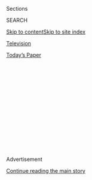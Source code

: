 <div id="app">

<div>

<div>

<div>

<div class="NYTAppHideMasthead css-1q2w90k e1suatyy0">

<div class="section css-ui9rw0 e1suatyy2">

<div class="css-eph4ug er09x8g0">

<div class="css-6n7j50">

</div>

<span class="css-1dv1kvn">Sections</span>

<div class="css-10488qs">

<span class="css-1dv1kvn">SEARCH</span>

</div>

[Skip to content](#site-content)[Skip to site
index](#site-index)

</div>

<div id="masthead-section-label" class="css-1wr3we4 eaxe0e00">

[Television](https://www.nytimes.com/section/arts/television)

</div>

<div class="css-10698na e1huz5gh0">

</div>

</div>

<div id="masthead-bar-one" class="section hasLinks css-15hmgas e1csuq9d3">

<div class="css-uqyvli e1csuq9d0">

</div>

<div class="css-1uqjmks e1csuq9d1">

</div>

<div class="css-9e9ivx">

[](https://myaccount.nytimes.com/auth/login?response_type=cookie&client_id=vi)

</div>

<div class="css-1bvtpon e1csuq9d2">

[Today’s
Paper](https://www.nytimes.com/section/todayspaper)

</div>

</div>

</div>

</div>

<div data-aria-hidden="false">

<div id="site-content" data-role="main">

<div>

<div class="css-1aor85t" style="opacity:0.000000001;z-index:-1;visibility:hidden">

<div class="css-1hqnpie">

<div class="css-epjblv">

<span class="css-17xtcya">[Television](/section/arts/television)</span><span class="css-x15j1o">|</span><span class="css-fwqvlz">What’s
on TV Saturday: ‘Seeing America With Megan Rapinoe’ and ‘The Last
Narc’</span>

</div>

<div class="css-k008qs">

<div class="css-1iwv8en">

<span class="css-18z7m18"></span>

<div>

</div>

</div>

<span class="css-1n6z4y">https://nyti.ms/2BNazn0</span>

<div class="css-1705lsu">

<div class="css-4xjgmj">

<div class="css-4skfbu" data-role="toolbar" data-aria-label="Social Media Share buttons, Save button, and Comments Panel with current comment count" data-testid="share-tools">

  - 
  - 
  - 
  - 
    
    <div class="css-6n7j50">
    
    </div>

  - 

</div>

</div>

</div>

</div>

</div>

</div>

<div id="NYT_TOP_BANNER_REGION" class="css-13pd83m">

</div>

<div id="top-wrapper" class="css-1sy8kpn">

<div id="top-slug" class="css-l9onyx">

Advertisement

</div>

[Continue reading the main
story](#after-top)

<div class="ad top-wrapper" style="text-align:center;height:100%;display:block;min-height:250px">

<div id="top" class="place-ad" data-position="top" data-size-key="top">

</div>

</div>

<div id="after-top">

</div>

</div>

<div>

<div id="sponsor-wrapper" class="css-1hyfx7x">

<div id="sponsor-slug" class="css-19vbshk">

Supported by

</div>

[Continue reading the main
story](#after-sponsor)

<div id="sponsor" class="ad sponsor-wrapper" style="text-align:center;height:100%;display:block">

</div>

<div id="after-sponsor">

</div>

</div>

<div class="css-186x18t">

</div>

<div class="css-1vkm6nb ehdk2mb0">

# What’s on TV Saturday: ‘Seeing America With Megan Rapinoe’ and ‘The Last Narc’

</div>

The soccer star and activist leads a discussion on HBO, and an Amazon
docuseries looks back on the murder of a D.E.A. agent.

<div class="css-79elbk" data-testid="photoviewer-wrapper">

<div class="css-z3e15g" data-testid="photoviewer-wrapper-hidden">

</div>

<div class="css-1a48zt4 ehw59r15" data-testid="photoviewer-children">

![<span class="css-16f3y1r e13ogyst0" data-aria-hidden="true">Megan
Rapinoe, left, with Representative Alexandria Ocasio-Cortez in “Seeing
America With Megan
Rapinoe.”</span><span class="css-cnj6d5 e1z0qqy90" itemprop="copyrightHolder"><span class="css-1ly73wi e1tej78p0">Credit...</span><span><span>HBO
Sports</span></span></span>](https://static01.nyt.com/images/2020/08/01/arts/01tvcol-seeing2/01tvcol-seeing2-articleLarge.jpg?quality=75&auto=webp&disable=upscale)

</div>

</div>

<div class="css-18e8msd">

<div class="css-vp77d3 epjyd6m0">

<div class="css-1baulvz">

By <span class="css-1baulvz last-byline" itemprop="name">Lauren
Messman</span>

</div>

</div>

  - Aug. 1, 2020, <span class="css-epvm6">1:00 a.m.
    ET</span>

  - 
    
    <div class="css-4xjgmj">
    
    <div class="css-d8bdto" data-role="toolbar" data-aria-label="Social Media Share buttons, Save button, and Comments Panel with current comment count" data-testid="share-tools">
    
      - 
      - 
      - 
      - 
        
        <div class="css-6n7j50">
        
        </div>
    
      - 
    
    </div>
    
    </div>

</div>

</div>

<div class="section meteredContent css-1r7ky0e" name="articleBody" itemprop="articleBody">

<div class="css-1fanzo5 StoryBodyCompanionColumn">

<div class="css-53u6y8">

## What’s on TV

**SEEING AMERICA WITH MEGAN RAPINOE** *10 p.m. on HBO.* Megan Rapinoe
may be one of the [biggest stars in
sports](https://www.nytimes.com/2019/12/18/sports/year-of-victory-advocacy.html)
following the United States women’s national soccer team’s 2019 World
Cup victory. But she’s also an [outspoken
activist](https://www.nytimes.com/interactive/2019/07/29/magazine/megan-rapinoe-sports-politics.html)
for equal pay, racial justice and L.G.B.T.Q. issues. On this special,
Rapinoe engages in a discussion with [Representative Alexandria
Ocasio-Cortez](https://www.nytimes.com/2020/07/23/us/alexandria-ocasio-cortez-sexism-congress.html),
the comedian Hasan Minhaj and the New York Times journalist [Nikole
Hannah-Jones](https://www.nytimes.com/by/nikole-hannah-jones) for a
wide-ranging conversation about the upcoming election and societal
issues the country is currently facing.

## What’s Streaming

</div>

</div>

<div class="css-79elbk" data-testid="photoviewer-wrapper">

<div class="css-z3e15g" data-testid="photoviewer-wrapper-hidden">

</div>

<div class="css-1a48zt4 ehw59r15" data-testid="photoviewer-children">

![<span class="css-16f3y1r e13ogyst0" data-aria-hidden="true">Enrique
Camarena with his wife, Geneva Camarena, in Guadalajara in
1980.</span><span class="css-cnj6d5 e1z0qqy90" itemprop="copyrightHolder"><span class="css-1ly73wi e1tej78p0">Credit...</span><span>Amazon
Prime
Video</span></span>](https://static01.nyt.com/images/2020/08/01/arts/01tvcol-last/01tvcol-last-articleLarge.jpg?quality=75&auto=webp&disable=upscale)

</div>

</div>

<div class="css-1fanzo5 StoryBodyCompanionColumn">

<div class="css-53u6y8">

**THE LAST NARC** *Stream on*
[*Amazon.*](https://www.amazon.com/The-Last-Narc-Season-1/dp/B0876N8XXZ)
** This four-part docuseries looks back on [the 1985 torture and murder
of Enrique
Camarena](https://www.nytimes.com/1985/03/07/world/body-of-us-drug-agent-believed-found-in-mexico.html),
a.k.a. “Kiki,” a Drug Enforcement Administration agent working
undercover in Mexico. The fallout from the incident fueled international
outrage, and ultimately unraveled the Guadalajara cartel, [giving
rise](https://www.latimes.com/world/mexico-americas/la-fg-mexico-gallardo-20170824-story.html)
to the regional drug wars in Mexico today. The series explores the many
layers of the case through interviews with Camarena’s widow, Geneva, and
Hector Berrellez, the special agent who led the D.E.A.’s murder
investigation.

**HOST** (2020) *Stream on* [*Shudder.*](https://www.shudder.com/) ** A
séance over Zoom gets seriously spooky in this film directed by Rob
Savage, which was shot and produced remotely. Part horror, part
commentary on how the pandemic has changed our world, “this concise,
entertaining spin on the ghost story proposes that maybe the modern
world is a haunted house now,” Kyle Turner wrote in his [New York Times
review.](https://www.nytimes.com/2020/07/30/movies/host-review.html)

</div>

</div>

<div class="css-1fanzo5 StoryBodyCompanionColumn">

<div class="css-53u6y8">

**MY DOG STUPID** (2019) *Watch through* [*Symphony
Space.*](https://distribfilmsusvirtual.vhx.tv/products/my-dog-stupid-symphony-space)
** The real-life couple Yvan Attal and Charlotte Gainsbourg play a
couple in crisis in this film adapted from [John
Fante’](https://www.nytimes.com/2002/02/28/books/books-of-the-times-a-truly-famous-unknown-writer.html?searchResultPosition=1)s
novella, “West of Rome (My Dog Stupid).” Attal plays a washed up writer
named Henri, who is forced to confront marital problems with his wife,
Cécile (Gainsbourg), as their four children prepare to leave the nest.
Henri finds solace in a giant dog that winds up on his property one
night. He decides to keep it, much to the disdain of the rest of his
family.

</div>

</div>

<div class="css-79elbk" data-testid="photoviewer-wrapper">

<div class="css-z3e15g" data-testid="photoviewer-wrapper-hidden">

</div>

<div class="css-1a48zt4 ehw59r15" data-testid="photoviewer-children">

<div class="css-1xdhyk6 erfvjey0">

<span class="css-1ly73wi e1tej78p0">Image</span>

<div class="css-zjzyr8">

<div data-testid="lazyimage-container" style="height:283.55555555555554px">

</div>

</div>

</div>

<span class="css-16f3y1r e13ogyst0" data-aria-hidden="true">Joel McCrea
and Veronica Lake in “Sullivan’s
Travels.”</span><span class="css-cnj6d5 e1z0qqy90" itemprop="copyrightHolder"><span class="css-1ly73wi e1tej78p0">Credit...</span><span>Paramount
Pictures</span></span>

</div>

</div>

<div class="css-1fanzo5 StoryBodyCompanionColumn">

<div class="css-53u6y8">

**SULLIVAN’S TRAVELS** (1941) *Stream on the* [*Criterion
Channel.*](https://www.criterionchannel.com/) ** [This
film](https://www.nytimes.com/1942/01/29/archives/comic-tour-in-sullivans-travels-on-the-paramounts-screen-a-yank-on.html),
which was released after the Great Depression and before America’s
involvement in World War II, feels oddly relevant at a time when
entertainment escapism can feel both necessary and trivial. Joe McCrea
plays John L. Sullivan, a Hollywood movie director who sets out to make
a serious film about “the suffering of humanity,” following his
successful string of comedies. In order to better acquaint himself with
the subject matter, Sullivan goes undercover to experience life as a
vagrant (trailed closely by Hollywood insiders), only to end up truly
destitute, trapped in the grim reality he was hoping his film would
depict. [Preston
Sturges](https://www.nytimes.com/2005/04/01/movies/sturgess-travels-a-screwball-tale.html)’s
film cleverly plays with “the perennial question in Hollywood of
escapism vs. engagement,” A.O. Scott said in [an episode of the video
series Critics’
Picks](https://www.nytimes.com/video/arts/1194826561460/critics-picks-sullivan-s-travels.html).
“There are plenty of movies that do one or the other — that make us
laugh away our troubles or that make us face our troubles — but there
aren’t very many that do both.”

</div>

</div>

</div>

<div>

</div>

<div>

</div>

<div>

</div>

<div>

<div id="bottom-wrapper" class="css-1ede5it">

<div id="bottom-slug" class="css-l9onyx">

Advertisement

</div>

[Continue reading the main
story](#after-bottom)

<div id="bottom" class="ad bottom-wrapper" style="text-align:center;height:100%;display:block;min-height:90px">

</div>

<div id="after-bottom">

</div>

</div>

</div>

</div>

</div>

## Site Index

<div>

</div>

## Site Information Navigation

  - [© <span>2020</span> <span>The New York Times
    Company</span>](https://help.nytimes.com/hc/en-us/articles/115014792127-Copyright-notice)

<!-- end list -->

  - [NYTCo](https://www.nytco.com/)
  - [Contact
    Us](https://help.nytimes.com/hc/en-us/articles/115015385887-Contact-Us)
  - [Work with us](https://www.nytco.com/careers/)
  - [Advertise](https://nytmediakit.com/)
  - [T Brand Studio](http://www.tbrandstudio.com/)
  - [Your Ad
    Choices](https://www.nytimes.com/privacy/cookie-policy#how-do-i-manage-trackers)
  - [Privacy](https://www.nytimes.com/privacy)
  - [Terms of
    Service](https://help.nytimes.com/hc/en-us/articles/115014893428-Terms-of-service)
  - [Terms of
    Sale](https://help.nytimes.com/hc/en-us/articles/115014893968-Terms-of-sale)
  - [Site
    Map](https://spiderbites.nytimes.com)
  - [Help](https://help.nytimes.com/hc/en-us)
  - [Subscriptions](https://www.nytimes.com/subscription?campaignId=37WXW)

</div>

</div>

</div>

</div>
